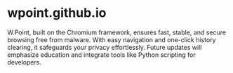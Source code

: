 # wpoint.github.io
W.Point, built on the Chromium framework, ensures fast, stable, and secure browsing free from malware. With easy navigation and one-click history clearing, it safeguards your privacy effortlessly. Future updates will emphasize education and integrate tools like Python scripting for developers.
